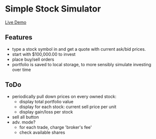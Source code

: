 # Simple Stock Simulator

[Live Demo](http://stocksim.frenata.net/)

## Features 
* type a stock symbol in and get a quote with current ask/bid prices.
* start with $100,000.00 to invest
* place buy/sell orders
* portfolio is saved to local storage, to more sensibly simulate investing over time

## ToDo
* periodically pull down prices on every owned stock:
	* display total portfolio value
	* display for each stock: current sell price per unit
	* display gain/loss per stock
* sell all button
* adv. mode?
	* for each trade, charge 'broker's fee'
	* check available shares
